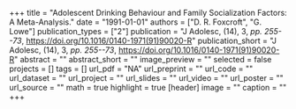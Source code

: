 +++
title = "Adolescent Drinking Behaviour and Family Socialization Factors: A Meta-Analysis."
date = "1991-01-01"
authors = ["D. R. Foxcroft", "G. Lowe"]
publication_types = ["2"]
publication = "J Adolesc, (14), 3, _pp. 255--73_, https://doi.org/10.1016/0140-1971(91)90020-R"
publication_short = "J Adolesc, (14), 3, _pp. 255--73_, https://doi.org/10.1016/0140-1971(91)90020-R"
abstract = ""
abstract_short = ""
image_preview = ""
selected = false
projects = []
tags = []
url_pdf = "NA"
url_preprint = ""
url_code = ""
url_dataset = ""
url_project = ""
url_slides = ""
url_video = ""
url_poster = ""
url_source = ""
math = true
highlight = true
[header]
image = ""
caption = ""
+++

